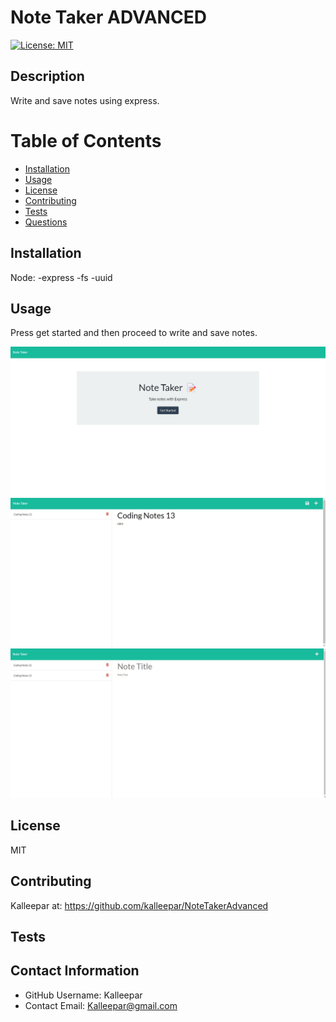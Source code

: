 # Note Taker ADVANCED

[![License: MIT](https://img.shields.io/badge/License-MIT-yellow.svg)](https://opensource.org/licenses/MIT)

## Description
Write and save notes using express.

# Table of Contents 
* [Installation](##-Installation)
* [Usage](##-Usage)
* [License](##-Installation)
* [Contributing](##-Contributing)
* [Tests](##-Tests)
* [Questions](##-Contact-Information)
  
## Installation
Node:
-express
-fs
-uuid

## Usage
Press get started and then proceed to write and save notes.

![Alt text](https://github.com/kalleepar/NoteTakerAdvanced/blob/main/samples/NoteTakerAdvancedSample0.jpg)
![Alt text](https://github.com/kalleepar/NoteTakerAdvanced/blob/main/samples/NoteTakerAdvancedSample1.jpg)
![Alt text](https://github.com/kalleepar/NoteTakerAdvanced/blob/main/samples/NoteTakerAdvancedSample2.jpg)

## License 
MIT

## Contributing 
Kalleepar at:
https://github.com/kalleepar/NoteTakerAdvanced

## Tests


## Contact Information 
* GitHub Username: Kalleepar
* Contact Email: Kalleepar@gmail.com